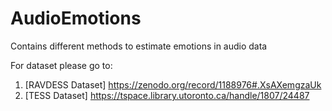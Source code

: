 # AudioEmotions
Contains different methods to estimate emotions in audio data

For dataset please go to: 
1. [RAVDESS Dataset] https://zenodo.org/record/1188976#.XsAXemgzaUk
2. [TESS Dataset] https://tspace.library.utoronto.ca/handle/1807/24487
